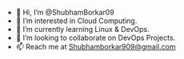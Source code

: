 - 👋 Hi, I’m @ShubhamBorkar09
- 👀 I’m interested in Cloud Computing.
- 🌱 I’m currently learning Linux & DevOps.
- 💞️ I’m looking to collaborate on DevOps Projects.
- 📫 Reach me at Shubhamborkar909@gmail.com

<!---
Shubhamborkar909/Shubhamborkar909 is a ✨ special ✨ repository because its `README.md` (this file) appears on your GitHub profile.
You can click the Preview link to take a look at your changes.
--->
